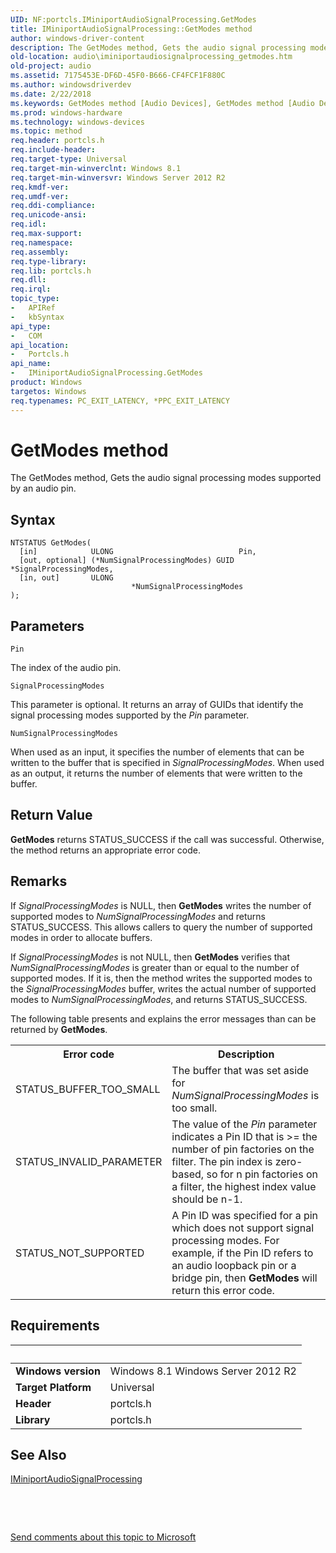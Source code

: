 ```yaml
---
UID: NF:portcls.IMiniportAudioSignalProcessing.GetModes
title: IMiniportAudioSignalProcessing::GetModes method
author: windows-driver-content
description: The GetModes method, Gets the audio signal processing modes supported by an audio pin.
old-location: audio\iminiportaudiosignalprocessing_getmodes.htm
old-project: audio
ms.assetid: 7175453E-DF6D-45F0-B666-CF4FCF1F880C
ms.author: windowsdriverdev
ms.date: 2/22/2018
ms.keywords: GetModes method [Audio Devices], GetModes method [Audio Devices], IMiniportAudioSignalProcessing interface, GetModes,IMiniportAudioSignalProcessing.GetModes, IMiniportAudioSignalProcessing, IMiniportAudioSignalProcessing interface [Audio Devices], GetModes method, IMiniportAudioSignalProcessing::GetModes, audio.iminiportaudiosignalprocessing_getmodes, portcls/IMiniportAudioSignalProcessing::GetModes
ms.prod: windows-hardware
ms.technology: windows-devices
ms.topic: method
req.header: portcls.h
req.include-header: 
req.target-type: Universal
req.target-min-winverclnt: Windows 8.1
req.target-min-winversvr: Windows Server 2012 R2
req.kmdf-ver: 
req.umdf-ver: 
req.ddi-compliance: 
req.unicode-ansi: 
req.idl: 
req.max-support: 
req.namespace: 
req.assembly: 
req.type-library: 
req.lib: portcls.h
req.dll: 
req.irql: 
topic_type:
-	APIRef
-	kbSyntax
api_type:
-	COM
api_location:
-	Portcls.h
api_name:
-	IMiniportAudioSignalProcessing.GetModes
product: Windows
targetos: Windows
req.typenames: PC_EXIT_LATENCY, *PPC_EXIT_LATENCY
---
```



# GetModes method
The GetModes method, Gets the audio signal processing modes supported by an audio pin.

## Syntax

````
NTSTATUS GetModes(
  [in]            ULONG                            Pin,
  [out, optional] (*NumSignalProcessingModes) GUID *SignalProcessingModes,
  [in, out]       ULONG                            *NumSignalProcessingModes
);
````

## Parameters

`Pin`

The index of the audio pin.

`SignalProcessingModes`

This parameter is optional. It returns an array of GUIDs that identify the  signal processing modes supported by the  <i>Pin</i> parameter.

`NumSignalProcessingModes`

When used as an input, it specifies the number of elements that can be written to the buffer that is specified in <i>SignalProcessingModes</i>. When used as an output, it returns the number of elements that were written to the buffer.


## Return Value

<b>GetModes</b> returns STATUS_SUCCESS if the call was successful. Otherwise, the method returns an appropriate error code.

## Remarks

If <i>SignalProcessingModes</i> is NULL, then <b>GetModes</b> writes the number of supported modes to <i>NumSignalProcessingModes</i> and returns STATUS_SUCCESS. This allows callers to query the number of supported modes in order to allocate buffers.

If <i>SignalProcessingModes</i> is not NULL, then <b>GetModes</b> verifies that <i>NumSignalProcessingModes</i> is greater than or equal to the number of supported modes. If it is, then the method writes the supported modes to the <i>SignalProcessingModes</i> buffer, writes the actual number of supported modes to <i>NumSignalProcessingModes</i>, and returns STATUS_SUCCESS.

The following table presents and explains  the error messages than can be returned by <b>GetModes</b>.

<table>
<tr>
<th>Error code</th>
<th>Description</th>
</tr>
<tr>
<td>STATUS_BUFFER_TOO_SMALL</td>
<td> The buffer that was set aside for <i>NumSignalProcessingModes</i> is too small.</td>
</tr>
<tr>
<td>STATUS_INVALID_PARAMETER</td>
<td>The value of the <i>Pin</i> parameter indicates a Pin ID that is &gt;= the number of pin factories on the filter. The pin index is zero-based, so for n pin factories on a filter, the highest index value should be n-1.</td>
</tr>
<tr>
<td>STATUS_NOT_SUPPORTED</td>
<td>A Pin ID was specified for a pin which does not support signal processing modes. For example,  if the Pin ID refers to an audio loopback pin  or a bridge pin, then <b>GetModes</b> will return this error code.</td>
</tr>
</table>

## Requirements
| &nbsp; | &nbsp; |
| ---- |:---- |
| **Windows version** | Windows 8.1 Windows Server 2012 R2 |
| **Target Platform** | Universal |
| **Header** | portcls.h |
| **Library** | portcls.h |

## See Also

<a href="..\portcls\nn-portcls-iminiportaudiosignalprocessing.md">IMiniportAudioSignalProcessing</a>



 

 

<a href="mailto:wsddocfb@microsoft.com?subject=Documentation%20feedback [audio\audio]:%20IMiniportAudioSignalProcessing::GetModes method%20 RELEASE:%20(2/22/2018)&amp;body=%0A%0APRIVACY STATEMENT%0A%0AWe use your feedback to improve the documentation. We don't use your email address for any other purpose, and we'll remove your email address from our system after the issue that you're reporting is fixed. While we're working to fix this issue, we might send you an email message to ask for more info. Later, we might also send you an email message to let you know that we've addressed your feedback.%0A%0AFor more info about Microsoft's privacy policy, see http://privacy.microsoft.com/en-us/default.aspx." title="Send comments about this topic to Microsoft">Send comments about this topic to Microsoft</a>